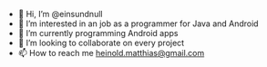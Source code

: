- 👋 Hi, I’m @einsundnull
- 👀 I’m interested in an job as a programmer for Java and Android
- 🌱 I’m currently programming Android apps
- 💞️ I’m looking to collaborate on every project
- 📫 How to reach me heinold.matthias@gmail.com

<!---
einsundnull/einsundnull is a ✨ special ✨ repository because its `README.md` (this file) appears on your GitHub profile.
You can click the Preview link to take a look at your changes.
--->
